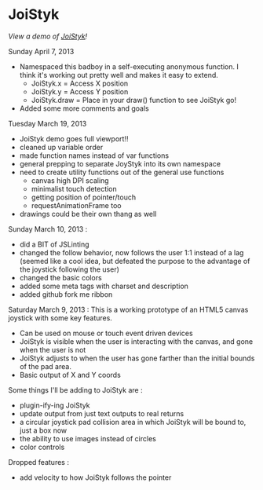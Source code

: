 JoiStyk
=======

*View a demo of [JoiStyk](http://projects.jaysonpotter.com/JoiStyk/)!*

Sunday April 7, 2013
* Namespaced this badboy in a self-executing anonymous function. I think it's working out pretty well and makes it easy to extend.
	* JoiStyk.x = Access X position
	* JoiStyk.y = Access Y position
	* JoiStyk.draw = Place in your draw() function to see JoiStyk go!
* Added some more comments and goals

Tuesday March 19, 2013
* JoiStyk demo goes full viewport!!
* cleaned up variable order
* made function names instead of var functions
* general prepping to separate JoyStyk into its own namespace
* need to create utility functions out of the general use functions
	* canvas high DPI scaling 
	* minimalist touch detection
	* getting position of pointer/touch
	* requestAnimationFrame too
* drawings could be their own thang as well

Sunday March 10, 2013 : 
* did a BIT of JSLinting
* changed the follow behavior, now follows the user 1:1 instead of a lag (seemed like a cool idea, but defeated the purpose to the advantage of the joystick following the user)
* changed the basic colors
* added some meta tags with charset and description
* added github fork me ribbon

Saturday March 9, 2013 : 
This is a working prototype of an HTML5 canvas joystick with some key features. 
* Can be used on mouse or touch event driven devices
* JoiStyk is visible when the user is interacting with the canvas, and gone when the user is not
* JoiStyk adjusts to when the user has gone farther than the initial bounds of the pad area.
* Basic output of X and Y coords

Some things I'll be adding to JoiStyk are : 
* plugin-ify-ing JoiStyk
* update output from just text outputs to real returns
* a circular joystick pad collision area in which JoiStyk will be bound to, just a box now
* the ability to use images instead of circles
* color controls

Dropped features :
* add velocity to how JoiStyk follows the pointer
